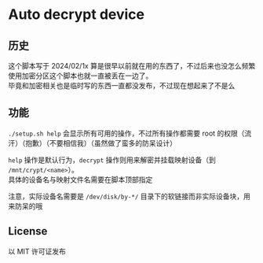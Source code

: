 # Auto decrypt device

## 历史

这个脚本写于 2024/02/1x 算是很早以前就在用的东西了，不过后来也没怎么频繁使用加密分区这个脚本也就一直被丢在一边了。\
毕竟和加密相关也是临时写的东西一直都没发布，不过现在想起来了不是么

## 功能

`./setup.sh help` 会显示所有可用的操作，不过所有操作都需要 root 的权限（流汗）（抱歉）（不要相信我）（虽然做了蛮多的防呆设计）

`help` 操作是默认行为，`decrypt` 操作则用来解密并挂载映射设备（到 `/mnt/crypt/<name>`）。\
具体的设备名与映射文件名需要在脚本顶部指定

注意，实际设备名需要是 `/dev/disk/by-*/` 目录下的软链接而非实际设备块，用来防呆的哦

## License

以 MIT 许可证发布
